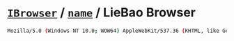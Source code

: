 # [`IBrowser`](/api/ua-parser-js/get-browser.md) / [`name`](../name.md) / LieBao Browser

```sh
Mozilla/5.0 (Windows NT 10.0; WOW64) AppleWebKit/537.36 (KHTML, like Gecko) Chrome/42.0.2311.154 Safari/537.36 LBBROWSER
```